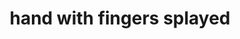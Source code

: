 ---
layout: people&body
title: hand with fingers splayed
emoji: hand_with_fingers_splayed
permalink: 🖐.html
---